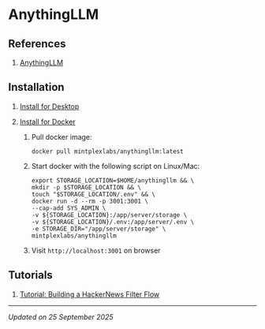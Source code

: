 # AnythingLLM

## References

1. [AnythingLLM](https://anythingllm.com/)

## Installation

1. [Install for Desktop](https://anythingllm.com/desktop)

1. [Install for Docker](https://docs.anythingllm.com/installation-docker/local-docker)

    1. Pull docker image:
        ```
        docker pull mintplexlabs/anythingllm:latest
        ```
    1. Start docker with the following script on Linux/Mac:
        ```
        export STORAGE_LOCATION=$HOME/anythingllm && \
        mkdir -p $STORAGE_LOCATION && \
        touch "$STORAGE_LOCATION/.env" && \
        docker run -d --rm -p 3001:3001 \
        --cap-add SYS_ADMIN \
        -v ${STORAGE_LOCATION}:/app/server/storage \
        -v ${STORAGE_LOCATION}/.env:/app/server/.env \
        -e STORAGE_DIR="/app/server/storage" \
        mintplexlabs/anythingllm
        ```
    1. Visit ```http://localhost:3001``` on browser

## Tutorials

1. [Tutorial: Building a HackerNews Filter Flow](https://docs.anythingllm.com/agent-flows/tutorial-hackernews)

***
*Updated on 25 September 2025*
